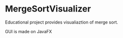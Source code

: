 # MergeSortVisualizer
Educational project provides visualiaztion of merge sort.

GUI is made on JavaFX

